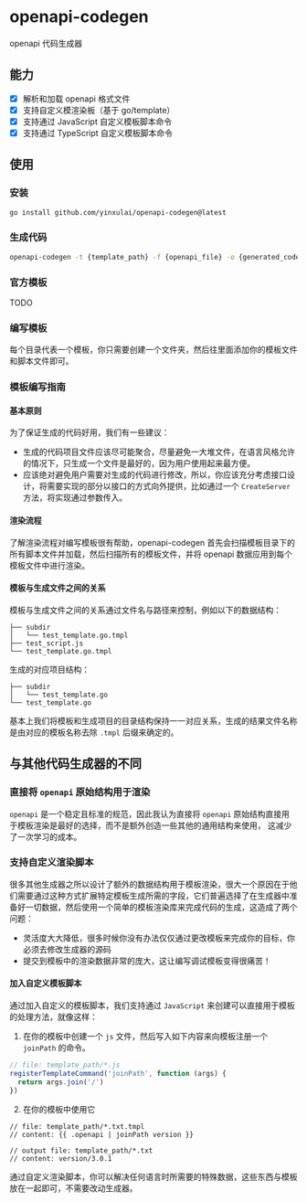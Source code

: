 # openapi-codegen

openapi 代码生成器

## 能力

- [x] 解析和加载 openapi 格式文件
- [x] 支持自定义模渲染板（基于 go/template）
- [x] 支持通过 JavaScript 自定义模板脚本命令
- [x] 支持通过 TypeScript 自定义模板脚本命令

## 使用

### 安装

```bash
go install github.com/yinxulai/openapi-codegen@latest
```

### 生成代码

```bash
openapi-codegen -t {template_path} -f {openapi_file} -o {generated_code_path}
```

### 官方模板

TODO

### 编写模板

每个目录代表一个模板，你只需要创建一个文件夹，然后往里面添加你的模板文件和脚本文件即可。

### 模板编写指南

#### 基本原则

为了保证生成的代码好用，我们有一些建议：

- 生成的代码项目文件应该尽可能聚合，尽量避免一大堆文件，在语言风格允许的情况下，只生成一个文件是最好的，因为用户使用起来最方便。
- 应该绝对避免用户需要对生成的代码进行修改，所以，你应该充分考虑接口设计，将需要实现的部分以接口的方式向外提供，比如通过一个 `CreateServer` 方法，将实现通过参数传入。

#### 渲染流程

了解渲染流程对编写模板很有帮助，openapi-codegen 首先会扫描模板目录下的所有脚本文件并加载，然后扫描所有的模板文件，并将 openapi 数据应用到每个模板文件中进行渲染。

#### 模板与生成文件之间的关系

模板与生成文件之间的关系通过文件名与路径来控制，例如以下的数据结构：

```ls
├── subdir
│   └── test_template.go.tmpl
├── test_script.js
└── test_template.go.tmpl
```

生成的对应项目结构：

```ls
├── subdir
│   └── test_template.go
└── test_template.go
```

基本上我们将模板和生成项目的目录结构保持一一对应关系，生成的结果文件名称是由对应的模板名称去除 `.tmpl` 后缀来确定的。

## 与其他代码生成器的不同

### 直接将 `openapi` 原始结构用于渲染

`openapi` 是一个稳定且标准的规范，因此我认为直接将 `openapi` 原始结构直接用于模板渲染是最好的选择，而不是额外创造一些其他的通用结构来使用，
这减少了一次学习的成本。

### 支持自定义渲染脚本

很多其他生成器之所以设计了额外的数据结构用于模板渲染，很大一个原因在于他们需要通过这种方式扩展特定模板生成所需的字段，它们普遍选择了在生成器中准备好一切数据，然后使用一个简单的模板渲染库来完成代码的生成，这造成了两个问题：

- 灵活度大大降低，很多时候你没有办法仅仅通过更改模板来完成你的目标，你必须去修改生成器的源码
- 提交到模板中的渲染数据非常的庞大，这让编写调试模板变得很痛苦！

#### 加入自定义模板脚本

通过加入自定义的模板脚本，我们支持通过 `JavaScript` 来创建可以直接用于模板的处理方法，就像这样：

1. 在你的模板中创建一个 `js` 文件，然后写入如下内容来向模板注册一个 `joinPath` 的命令。

```js
// file: template_path/*.js
registerTemplateCommand('joinPath', function (args) {
  return args.join('/')
})
```

2. 在你的模板中使用它

```tmpl
// file: template_path/*.txt.tmpl
// content: {{ .openapi | joinPath version }}

// output file: template_path/*.txt
// content: version/3.0.1
```

通过自定义渲染脚本，你可以解决任何语言时所需要的特殊数据，这些东西与模板放在一起即可，不需要改动生成器。

